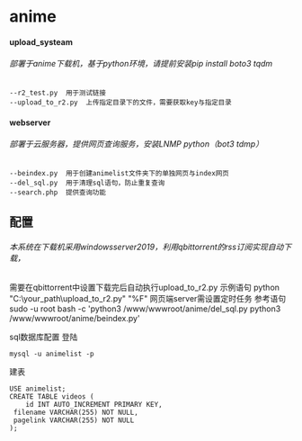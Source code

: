 # anime
#### upload_systeam
###### 部署于anime下载机，基于python环境，请提前安装pip install boto3 tqdm

    --r2_test.py  用于测试链接
    --upload_to_r2.py  上传指定目录下的文件，需要获取key与指定目录
#### webserver
###### 部署于云服务器，提供网页查询服务，安装LNMP python（bot3 tdmp）
    --beindex.py  用于创建animelist文件夹下的单独网页与index网页
    --del_sql.py  用于清理sql语句，防止重复查询
    --search.php  提供查询功能
## 配置 	
###### 本系统在下载机采用windowsserver2019，利用qbittorrent的rss订阅实现自动下载，
需要在qbittorrent中设置下载完后自动执行upload_to_r2.py 示例语句 
	python "C:\your_path\upload_to_r2.py" "%F"
网页端server需设置定时任务 参考语句 
	sudo -u root bash -c 'python3 /www/wwwroot/anime/del_sql.py python3 /www/wwwroot/anime/beindex.py'

sql数据库配置
登陆

	mysql -u animelist -p 

建表

	USE animelist;
	CREATE TABLE videos (
    	id INT AUTO_INCREMENT PRIMARY KEY,
   	 filename VARCHAR(255) NOT NULL,
   	 pagelink VARCHAR(255) NOT NULL
	);
